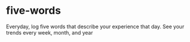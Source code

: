 # five-words
Everyday, log five words that describe your experience that day. See your trends every week, month, and year
